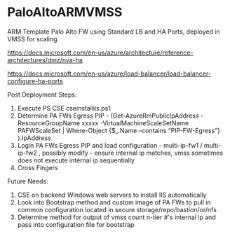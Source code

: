 # PaloAltoARMVMSS
ARM Template Palo Alto FW using Standard LB and HA Ports, deployed in VMSS for scaling.

https://docs.microsoft.com/en-us/azure/architecture/reference-architectures/dmz/nva-ha

https://docs.microsoft.com/en-us/azure/load-balancer/load-balancer-configure-ha-ports

Post Deployment Steps:

1. Execute PS CSE cseinstalliis.ps1
2. Determine PA FWs Egress PIP - (Get-AzureRmPublicIpAddress -ResourceGroupName xxxxx -VirtualMachineScaleSetName PAFWScaleSet | Where-Object {$_.Name –contains “PIP-FW-Egress”} ).IpAddress
3. Login PA FWs Egress PIP and load configuration - multi-ip-fw1 / multi-ip-fw2 , possibly modify - ensure internal ip matches, vmss sometimes does not execute internal ip sequentially
4. Cross Fingers

Future Needs:

1. CSE on backend Windows web servers to install IIS automatically
2. Look into Bootstrap method and custom image of PA FWs to pull in common configuration located in secure storage/repo/bastion/or/nfs
3. Determine method for output of vmss count n-tier #'s internal ip and pass into configuration file for bootstrap
